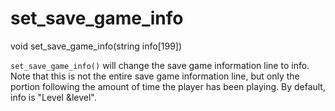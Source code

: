 # set_save_game_info

<Prototype>void set_save_game_info(string info[199])</Prototype>

`set_save_game_info()` will change the save game information line to info. Note that this is not the entire save game information line, but only the portion following the amount of time the player has been playing. By default, info is "Level &level".
